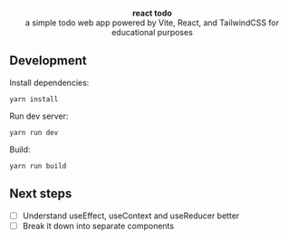 <div>
  <p align="center">
    <b>react todo</b>
    <br />
    <span>a simple todo web app powered by Vite, React, and TailwindCSS for educational purposes</span>
    <br />
  </p>
</div>

## Development

Install dependencies:

```
yarn install
```

Run dev server:

```
yarn run dev
```

Build:

```
yarn run build
```

## Next steps

- [ ] Understand useEffect, useContext and useReducer better
- [ ] Break it down into separate components
